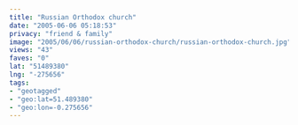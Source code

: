 ```yaml
---
title: "Russian Orthodox church"
date: "2005-06-06 05:18:53"
privacy: "friend & family"
image: "2005/06/06/russian-orthodox-church/russian-orthodox-church.jpg"
views: "43"
faves: "0"
lat: "51489380"
lng: "-275656"
tags:
- "geotagged"
- "geo:lat=51.489380"
- "geo:lon=-0.275656"
---
```


